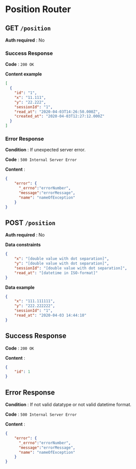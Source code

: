 # Position Router

## GET `/position`

**Auth required** : No

### Success Response

**Code** : `200 OK`

**Content example**

```json
[
  {
    "id": "1",
    "x": "11.111",
    "y": "22.222",
    "sessionId": "1",
    "read_at": "2020-04-03T14:26:50.000Z",
    "created_at": "2020-04-03T12:27:12.000Z"
  }
]
```

### Error Response

**Condition** : If unexpected server error.

**Code** : `500 Internal Server Error`

**Content** :

```json
{
    "error": {
      "_errno":"errorNumber",
      "message":"errorMessage",
      "name": "nameOfException"
    }
}
```
## POST `/position`

**Auth required** : No

**Data constraints**

```json
{
    "x": "[double value with dot separation]",
    "y": "[double value with dot separation]",
    "sessionId": "[double value with dot separation]",
    "read_at": "[datetime in ISO-format]"
}
```

**Data example**

```json
{
    "x": "111.111111",
    "y": "222.222222",
    "sessionId": "1",
    "read_at": "2020-04-03 14:44:10"
}
```

## Success Response

**Code** : `200 OK`

**Content** :
```json
{
    "id": 1
}
```

## Error Response

**Condition** : If not valid datatype or not valid datetime format.

**Code** : `500 Internal Server Error`

**Content** :

```json
{
    "error": {
      "_errno":"errorNumber",
      "message":"errorMessage",
      "name": "nameOfException"
    }
}
```
